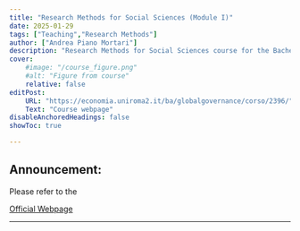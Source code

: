 ```yaml
---
title: "Research Methods for Social Sciences (Module I)"
date: 2025-01-29
tags: ["Teaching","Research Methods"]
author: ["Andrea Piano Mortari"]
description: "Research Methods for Social Sciences course for the Bachelor Degree in Global Governance"
cover:
    #image: "/course_figure.png"
    #alt: "Figure from course"
    relative: false
editPost:
    URL: "https://economia.uniroma2.it/ba/globalgovernance/corso/2396/"
    Text: "Course webpage"
disableAnchoredHeadings: false
showToc: true

---
```


## Announcement:

Please refer to the

[Official Webpage](https://economia.uniroma2.it/ba/globalgovernance/corso/2396/)

---
